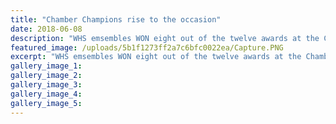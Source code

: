 ```yaml
---
title: "Chamber Champions rise to the occasion"
date: 2018-06-08
description: "WHS emsembles WON eight out of the twelve awards at the Chamber Music Contest on Friday 8 June..."
featured_image: /uploads/5b1f1273ff2a7c6bfc0022ea/Capture.PNG
excerpt: "WHS emsembles WON eight out of the twelve awards at the Chamber Music Contest on Friday 8 June at the Prince Edward Auditorium."
gallery_image_1: 
gallery_image_2: 
gallery_image_3: 
gallery_image_4: 
gallery_image_5: 
---
```

